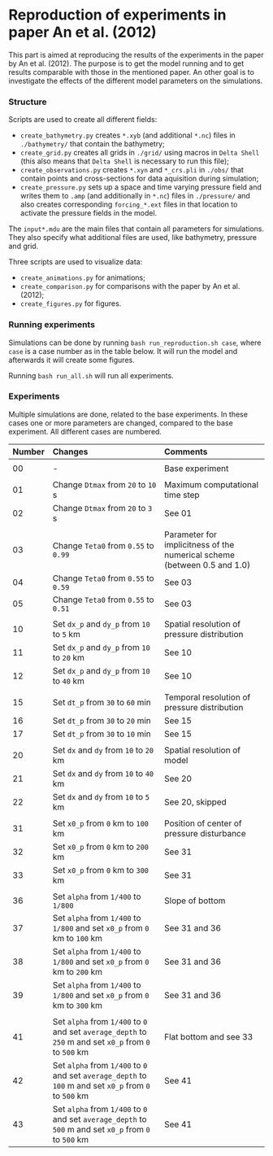 # Reproduction of experiments in paper An et al. (2012)

This part is aimed at reproducing the results of the experiments in the paper by An et al. (2012).
The purpose is to get the model running and to get results comparable with those in the mentioned paper.
An other goal is to investigate the effects of the different model parameters on the simulations.


### Structure

Scripts are used to create all different fields:
* `create_bathymetry.py` creates `*.xyb` (and additional `*.nc`) files in `./bathymetry/` that contain the bathymetry;
* `create_grid.py` creates all grids in `./grid/` using macros in `Delta Shell` (this also means that `Delta Shell` is necessary to run this file);
* `create_observations.py` creates `*.xyn` and `*_crs.pli` in `./obs/` that contain points and cross-sections for data aquisition during simulation;
* `create_pressure.py` sets up a space and time varying pressure field and writes them to `.amp` (and additionally in `*.nc`) files in `./pressure/` and also creates corresponding `forcing_*.ext` files in that location to activate the pressure fields in the model.

The `input*.mdu` are the main files that contain all parameters for simulations. They also specify what additional files are used, like bathymetry, pressure and grid.

Three scripts are used to visualize data:
* `create_animations.py` for animations;
* `create_comparison.py` for comparisons with the paper by An et al. (2012);
* `create_figures.py` for figures.


### Running experiments

Simulations can be done by running `bash run_reproduction.sh case`, where `case` is a case number as in the table below.
It will run the model and afterwards it will create some figures.

Running `bash run_all.sh` will run all experiments.


### Experiments

Multiple simulations are done, related to the base experiments.
In these cases one or more parameters are changed, compared to the base experiment.
All different cases are numbered.

| Number | Changes | Comments |
| :--- | :--- | :--- |
||||
| 00 | - | Base experiment |
||||
| 01 | Change `Dtmax` from `20` to `10` s | Maximum computational time step |
| 02 | Change `Dtmax` from `20` to `3` s | See 01 |
||||
| 03 | Change `Teta0` from `0.55` to `0.99` | Parameter for implicitness of the numerical scheme (between 0.5 and 1.0) |
| 04 | Change `Teta0` from `0.55` to `0.59` | See 03 |
| 05 | Change `Teta0` from `0.55` to `0.51` | See 03 |
||||
| 10 | Set `dx_p` and `dy_p` from `10` to `5` km | Spatial resolution of pressure distribution |
| 11 | Set `dx_p` and `dy_p` from `10` to `20` km | See 10 |
| 12 | Set `dx_p` and `dy_p` from `10` to `40` km | See 10 |
||||
| 15 | Set `dt_p` from `30` to `60` min | Temporal resolution of pressure distribution |
| 16 | Set `dt_p` from `30` to `20` min | See 15 |
| 17 | Set `dt_p` from `30` to `10` min | See 15 |
||||
| 20 | Set `dx` and `dy` from `10` to `20` km | Spatial resolution of model |
| 21 | Set `dx` and `dy` from `10` to `40` km | See 20 |
| 22 | Set `dx` and `dy` from `10` to `5` km | See 20, skipped |
||||
| 31 | Set `x0_p` from `0` km to `100` km | Position of center of pressure disturbance |
| 32 | Set `x0_p` from `0` km to `200` km | See 31 |
| 33 | Set `x0_p` from `0` km to `300` km | See 31 |
||||
| 36 | Set `alpha` from `1/400` to `1/800`  | Slope of bottom |
| 37 | Set `alpha` from `1/400` to `1/800` and set `x0_p` from `0` km to `100` km | See 31 and 36 |
| 38 | Set `alpha` from `1/400` to `1/800` and set `x0_p` from `0` km to `200` km | See 31 and 36 |
| 39 | Set `alpha` from `1/400` to `1/800` and set `x0_p` from `0` km to `300` km | See 31 and 36 |
||||
| 41 | Set `alpha` from `1/400` to `0` and set `average_depth` to `250` m and set `x0_p` from `0` to `500` km | Flat bottom and see 33|
| 42 | Set `alpha` from `1/400` to `0` and set `average_depth` to `100` m and set `x0_p` from `0` to `500` km | See 41 |
| 43 | Set `alpha` from `1/400` to `0` and set `average_depth` to `500` m and set `x0_p` from `0` to `500` km | See 41 |
